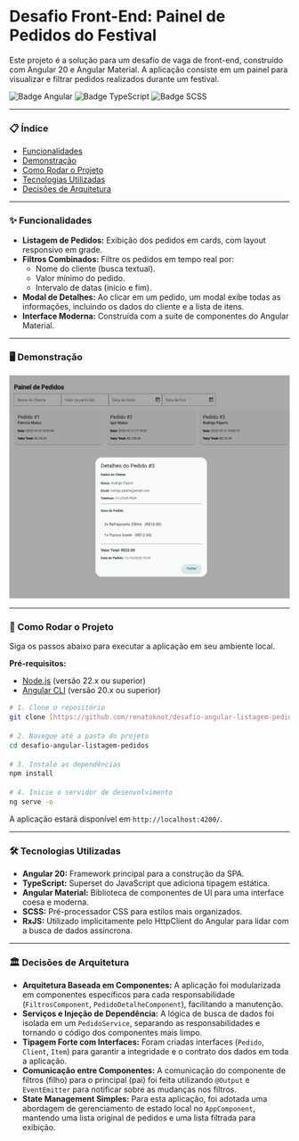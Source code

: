 # Desafio Front-End: Painel de Pedidos do Festival

Este projeto é a solução para um desafio de vaga de front-end, construído com Angular 20 e Angular Material. A aplicação consiste em um painel para visualizar e filtrar pedidos realizados durante um festival.

![Badge Angular](https://img.shields.io/badge/Angular-DD0031?style=for-the-badge&logo=angular&logoColor=white)
![Badge TypeScript](https://img.shields.io/badge/TypeScript-3178C6?style=for-the-badge&logo=typescript&logoColor=white)
![Badge SCSS](https://img.shields.io/badge/SCSS-CC6699?style=for-the-badge&logo=sass&logoColor=white)

---

### 📋 Índice

- [Funcionalidades](#-funcionalidades)
- [Demonstração](#-demonstração)
- [Como Rodar o Projeto](#-como-rodar-o-projeto)
- [Tecnologias Utilizadas](#-tecnologias-utilizadas)
- [Decisões de Arquitetura](#-decisões-de-arquitetura)

---

### ✨ Funcionalidades

- **Listagem de Pedidos:** Exibição dos pedidos em cards, com layout responsivo em grade.
- **Filtros Combinados:** Filtre os pedidos em tempo real por:
  - Nome do cliente (busca textual).
  - Valor mínimo do pedido.
  - Intervalo de datas (início e fim).
- **Modal de Detalhes:** Ao clicar em um pedido, um modal exibe todas as informações, incluindo os dados do cliente e a lista de itens.
- **Interface Moderna:** Construída com a suíte de componentes do Angular Material.

---

### 🖥️ Demonstração

![Screenshot da aplicação](https://raw.githubusercontent.com/renatoknot/desafio-angular-listagem-pedidos/main/Screenshot_53.png)

---

### 🚀 Como Rodar o Projeto

Siga os passos abaixo para executar a aplicação em seu ambiente local.

**Pré-requisitos:**

- [Node.js](https://nodejs.org/en/) (versão 22.x ou superior)
- [Angular CLI](https://angular.dev/cli) (versão 20.x ou superior)

```bash
# 1. Clone o repositório
git clone [https://github.com/renatoknot/desafio-angular-listagem-pedidos.git](https://github.com/renatoknot/desafio-angular-listagem-pedidos.git)

# 2. Navegue até a pasta do projeto
cd desafio-angular-listagem-pedidos

# 3. Instale as dependências
npm install

# 4. Inicie o servidor de desenvolvimento
ng serve -o
```

A aplicação estará disponível em `http://localhost:4200/`.

---

### 🛠️ Tecnologias Utilizadas

- **Angular 20:** Framework principal para a construção da SPA.
- **TypeScript:** Superset do JavaScript que adiciona tipagem estática.
- **Angular Material:** Biblioteca de componentes de UI para uma interface coesa e moderna.
- **SCSS:** Pré-processador CSS para estilos mais organizados.
- **RxJS:** Utilizado implicitamente pelo HttpClient do Angular para lidar com a busca de dados assíncrona.

---

### 🏛️ Decisões de Arquitetura

- **Arquitetura Baseada em Componentes:** A aplicação foi modularizada em componentes específicos para cada responsabilidade (`FiltrosComponent`, `PedidoDetalheComponent`), facilitando a manutenção.
- **Serviços e Injeção de Dependência:** A lógica de busca de dados foi isolada em um `PedidoService`, separando as responsabilidades e tornando o código dos componentes mais limpo.
- **Tipagem Forte com Interfaces:** Foram criadas interfaces (`Pedido`, `Client`, `Item`) para garantir a integridade e o contrato dos dados em toda a aplicação.
- **Comunicação entre Componentes:** A comunicação do componente de filtros (filho) para o principal (pai) foi feita utilizando `@Output` e `EventEmitter` para notificar sobre as mudanças nos filtros.
- **State Management Simples:** Para esta aplicação, foi adotada uma abordagem de gerenciamento de estado local no `AppComponent`, mantendo uma lista original de pedidos e uma lista filtrada para exibição.
